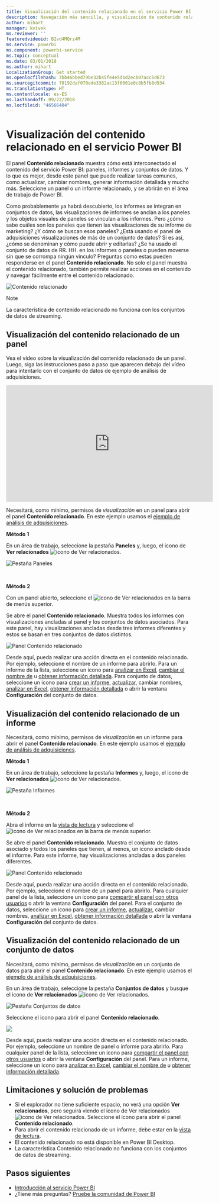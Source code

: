 ```yaml
---
title: Visualización del contenido relacionado en el servicio Power BI
description: Navegación más sencilla, y visualización de contenido relacionado en los paneles, informes y conjuntos de datos
author: mihart
manager: kvivek
ms.reviewer: ''
featuredvideoid: B2vd4MQrz4M
ms.service: powerbi
ms.component: powerbi-service
ms.topic: conceptual
ms.date: 03/01/2018
ms.author: mihart
LocalizationGroup: Get started
ms.openlocfilehash: 7bb46bbed79be32b45fe4e5dbd2ecb07acc5d673
ms.sourcegitcommit: 70192daf070ede3382ac13f6001e0c8b5fb8d934
ms.translationtype: HT
ms.contentlocale: es-ES
ms.lasthandoff: 09/22/2018
ms.locfileid: "46566404"
---
```

# <a name="view-related-content-in-power-bi-service"></a>Visualización del contenido relacionado en el servicio Power BI
El panel **Contenido relacionado** muestra cómo está interconectado el contenido del servicio Power BI: paneles, informes y conjuntos de datos.  Y lo que es mejor, desde este panel que puede realizar tareas comunes, como actualizar, cambiar nombres, generar información detallada y mucho más. Seleccione un panel o un informe relacionado, y se abrirán en el área de trabajo de Power BI.   

Como probablemente ya habrá descubierto, los informes se integran en conjuntos de datos, las visualizaciones de informes se anclan a los paneles y los objetos visuales de paneles se vinculan a los informes. Pero ¿cómo sabe cuáles son los paneles que tienen las visualizaciones de su informe de marketing? ¿Y cómo se buscan esos paneles? ¿Está usando el panel de adquisiciones visualizaciones de más de un conjunto de datos? Si es así, ¿cómo se denominan y cómo puede abrir y editarlas? ¿Se ha usado el conjunto de datos de RR. HH. en los informes o paneles o pueden moverse sin que se corrompa ningún vínculo? Preguntas como estas pueden responderse en el panel **Contenido relacionado**.  No solo el panel muestra el contenido relacionado, también permite realizar acciones en el contenido y navegar fácilmente entre el contenido relacionado.

![Contenido relacionado](./media/end-user-related/power-bi-view-related-dashboard-new.png)

> [!NOTE]
> La característica de contenido relacionado no funciona con los conjuntos de datos de streaming.
> 
> 

## <a name="view-related-content-for-a-dashboard"></a>Visualización del contenido relacionado de un panel
Vea el vídeo sobre la visualización del contenido relacionado de un panel. Luego, siga las instrucciones paso a paso que aparecen debajo del vídeo para intentarlo con el conjunto de datos de ejemplo de análisis de adquisiciones.

<iframe width="560" height="315" src="https://www.youtube.com/embed/B2vd4MQrz4M#t=3m05s" frameborder="0" allowfullscreen></iframe>


Necesitará, como mínimo, permisos de *visualización* en un panel para abrir el panel **Contenido relacionado**. En este ejemplo usamos el [ejemplo de análisis de adquisiciones](../sample-procurement.md).

**Método 1**

En un área de trabajo, seleccione la pestaña **Paneles** y, luego, el icono de **Ver relacionados** ![icono de Ver relacionados](./media/end-user-related/power-bi-view-related-icon-new.png).

![Pestaña Paneles](./media/end-user-related/power-bi-view-related-dash-newer.png)

<br>

**Método 2**

Con un panel abierto, seleccione el   ![icono de Ver relacionados](./media/end-user-related/power-bi-view-related-new.png) en la barra de menús superior.

Se abre el panel **Contenido relacionado**. Muestra todos los informes con visualizaciones ancladas al panel y los conjuntos de datos asociados. Para este panel, hay visualizaciones ancladas desde tres informes diferentes y estos se basan en tres conjuntos de datos distintos.

![Panel Contenido relacionado](./media/end-user-related/power-bi-view-related-dashboard-new.png)

Desde aquí, pueda realizar una acción directa en el contenido relacionado.  Por ejemplo, seleccione el nombre de un informe para abrirlo.  Para un informe de la lista, seleccione un icono para [analizar en Excel](../service-analyze-in-excel.md), [cambiar el nombre de](../service-rename.md) u [obtener información detallada](end-user-insights.md). Para conjunto de datos, seleccione un icono para [crear un informe](../service-report-create-new.md), [actualizar](../refresh-data.md), cambiar nombres, [analizar en Excel](../service-analyze-in-excel.md), [obtener información detallada](end-user-insights.md) o abrir la ventana **Configuración** del conjunto de datos.  

## <a name="view-related-content-for-a-report"></a>Visualización del contenido relacionado de un informe
Necesitará, como mínimo, permisos de *visualización* en un informe para abrir el panel **Contenido relacionado**. En este ejemplo usamos el [ejemplo de análisis de adquisiciones](../sample-procurement.md).

**Método 1**

En un área de trabajo, seleccione la pestaña **Informes** y, luego, el icono de **Ver relacionados** ![icono de Ver relacionados](./media/end-user-related/power-bi-view-related-icon-new.png).

![Pestaña Informes](./media/end-user-related/power-bi-view-related-report-newer.png)

<br>

**Método 2**

Abra el informe en la [vista de lectura](end-user-reading-view.md) y seleccione el ![icono de Ver relacionados](./media/end-user-related/power-bi-view-related-new.png) en la barra de menús superior.

Se abre el panel **Contenido relacionado**. Muestra el conjunto de datos asociado y todos los paneles que tienen, al menos, un icono anclado desde el informe. Para este informe, hay visualizaciones ancladas a dos paneles diferentes.

![Panel Contenido relacionado](./media/end-user-related/power-bi-view-related-report.png)

Desde aquí, pueda realizar una acción directa en el contenido relacionado.  Por ejemplo, seleccione el nombre de un panel para abrirlo.  Para cualquier panel de la lista, seleccione un icono para [compartir el panel con otros usuarios](../service-share-dashboards.md) o abrir la ventana **Configuración** del panel. Para el conjunto de datos, seleccione un icono para [crear un informe](../service-report-create-new.md), [actualizar](../refresh-data.md), cambiar nombres, [analizar en Excel](../service-analyze-in-excel.md), [obtener información detallada](end-user-insights.md) o abrir la ventana **Configuración** del conjunto de datos.  

## <a name="view-related-content-for-a-dataset"></a>Visualización del contenido relacionado de un conjunto de datos
Necesitará, como mínimo, permisos de *visualización* en un conjunto de datos para abrir el panel **Contenido relacionado**. En este ejemplo usamos el [ejemplo de análisis de adquisiciones](../sample-procurement.md).

En un área de trabajo, seleccione la pestaña **Conjuntos de datos** y busque el icono de **Ver relacionados** ![icono de Ver relacionados](./media/end-user-related/power-bi-view-related-icon-new.png).

![Pestaña Conjuntos de datos](./media/end-user-related/power-bi-view-related-dataset-newer.png)

Seleccione el icono para abrir el panel **Contenido relacionado**.

![](media/end-user-related/power-bi-datasets.png)

Desde aquí, pueda realizar una acción directa en el contenido relacionado.  Por ejemplo, seleccione un nombre de panel o informe para abrirlo.  Para cualquier panel de la lista, seleccione un icono para [compartir el panel con otros usuarios](../service-share-dashboards.md) o abrir la ventana **Configuración** del panel. Para un informe, seleccione un icono para [analizar en Excel](../service-analyze-in-excel.md), [cambiar el nombre de](../service-rename.md) u [obtener información detallada](end-user-insights.md).  

## <a name="limitations-and-troubleshooting"></a>Limitaciones y solución de problemas
* Si el explorador no tiene suficiente espacio, no verá una opción **Ver relacionados**, pero seguirá viendo el icono de Ver relacionados ![icono de Ver relacionados](./media/end-user-related/power-bi-view-related-icon-new.png). Seleccione el icono para abrir el panel **Contenido relacionado**.
* Para abrir el contenido relacionado de un informe, debe estar en la [vista de lectura](end-user-reading-view.md).
* El contenido relacionado no está disponible en Power BI Desktop.
* La característica Contenido relacionado no funciona con los conjuntos de datos de streaming.

## <a name="next-steps"></a>Pasos siguientes
* [Introducción al servicio Power BI](../service-get-started.md)
* ¿Tiene más preguntas? [Pruebe la comunidad de Power BI](http://community.powerbi.com/)

